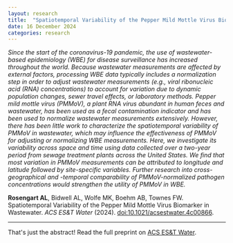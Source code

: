 ```yaml
---
layout: research
title:  "Spatiotemporal Variability of the Pepper Mild Mottle Virus Biomarker in Wastewater"
date: 16 December 2024
categories: research
---
```


_Since the start of the coronavirus-19 pandemic, the use of wastewater-based epidemiology (WBE) for disease surveillance has increased throughout the world. Because wastewater measurements are affected by external factors, processing WBE data typically includes a normalization step in order to adjust wastewater measurements (e.g., viral ribonucleic acid (RNA) concentrations) to account for variation due to dynamic population changes, sewer travel effects, or laboratory methods. Pepper mild mottle virus (PMMoV), a plant RNA virus abundant in human feces and wastewater, has been used as a fecal contamination indicator and has been used to normalize wastewater measurements extensively. However, there has been little work to characterize the spatiotemporal variability of PMMoV in wastewater, which may influence the effectiveness of PMMoV for adjusting or normalizing WBE measurements. Here, we investigate its variability across space and time using data collected over a two-year period from sewage treatment plants across the United States. We find that most variation in PMMoV measurements can be attributed to longitude and latitude followed by site-specific variables. Further research into cross-geographical and -temporal comparability of PMMoV-normalized pathogen concentrations would strengthen the utility of PMMoV in WBE._

**Rosengart AL**, Bidwell AL, Wolfe MK, Boehm AB, Townes FW. Spatiotemporal Variability of the Pepper Mild Mottle Virus Biomarker in Wastewater. _ACS ES&T Water_ (2024). [doi:10.1021/acsestwater.4c00866](https://doi.org/10.1021/acsestwater.4c00866).

---

That's just the abstract! Read the full preprint on [ACS ES&T Water](https://doi.org/10.1021/acsestwater.4c00866).
